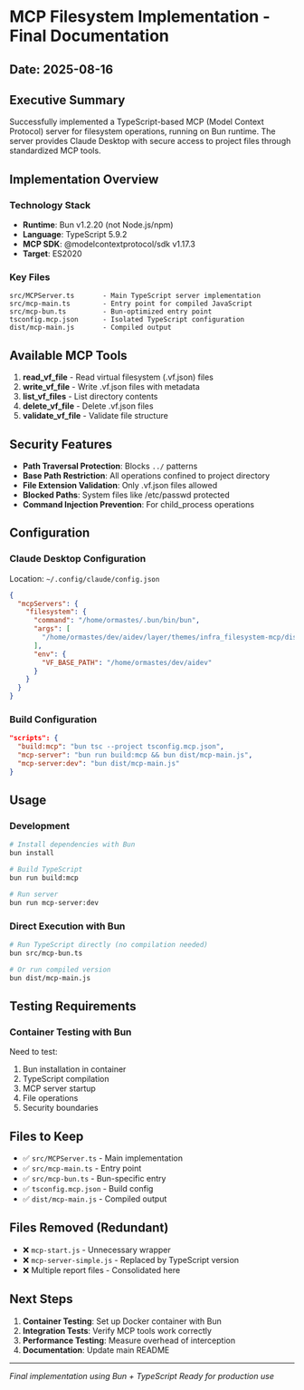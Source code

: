 # MCP Filesystem Implementation - Final Documentation

## Date: 2025-08-16

## Executive Summary

Successfully implemented a TypeScript-based MCP (Model Context Protocol) server for filesystem operations, running on Bun runtime. The server provides Claude Desktop with secure access to project files through standardized MCP tools.

## Implementation Overview

### Technology Stack
- **Runtime**: Bun v1.2.20 (not Node.js/npm)
- **Language**: TypeScript 5.9.2
- **MCP SDK**: @modelcontextprotocol/sdk v1.17.3
- **Target**: ES2020

### Key Files
```
src/MCPServer.ts       - Main TypeScript server implementation
src/mcp-main.ts        - Entry point for compiled JavaScript
src/mcp-bun.ts         - Bun-optimized entry point
tsconfig.mcp.json      - Isolated TypeScript configuration
dist/mcp-main.js       - Compiled output
```

## Available MCP Tools

1. **read_vf_file** - Read virtual filesystem (.vf.json) files
2. **write_vf_file** - Write .vf.json files with metadata
3. **list_vf_files** - List directory contents
4. **delete_vf_file** - Delete .vf.json files
5. **validate_vf_file** - Validate file structure

## Security Features

- **Path Traversal Protection**: Blocks `../` patterns
- **Base Path Restriction**: All operations confined to project directory
- **File Extension Validation**: Only .vf.json files allowed
- **Blocked Paths**: System files like /etc/passwd protected
- **Command Injection Prevention**: For child_process operations

## Configuration

### Claude Desktop Configuration
Location: `~/.config/claude/config.json`
```json
{
  "mcpServers": {
    "filesystem": {
      "command": "/home/ormastes/.bun/bin/bun",
      "args": [
        "/home/ormastes/dev/aidev/layer/themes/infra_filesystem-mcp/dist/mcp-main.js"
      ],
      "env": {
        "VF_BASE_PATH": "/home/ormastes/dev/aidev"
      }
    }
  }
}
```

### Build Configuration
```json
"scripts": {
  "build:mcp": "bun tsc --project tsconfig.mcp.json",
  "mcp-server": "bun run build:mcp && bun dist/mcp-main.js",
  "mcp-server:dev": "bun dist/mcp-main.js"
}
```

## Usage

### Development
```bash
# Install dependencies with Bun
bun install

# Build TypeScript
bun run build:mcp

# Run server
bun run mcp-server:dev
```

### Direct Execution with Bun
```bash
# Run TypeScript directly (no compilation needed)
bun src/mcp-bun.ts

# Or run compiled version
bun dist/mcp-main.js
```

## Testing Requirements

### Container Testing with Bun
Need to test:
1. Bun installation in container
2. TypeScript compilation
3. MCP server startup
4. File operations
5. Security boundaries

## Files to Keep
- ✅ `src/MCPServer.ts` - Main implementation
- ✅ `src/mcp-main.ts` - Entry point
- ✅ `src/mcp-bun.ts` - Bun-specific entry
- ✅ `tsconfig.mcp.json` - Build config
- ✅ `dist/mcp-main.js` - Compiled output

## Files Removed (Redundant)
- ❌ `mcp-start.js` - Unnecessary wrapper
- ❌ `mcp-server-simple.js` - Replaced by TypeScript version
- ❌ Multiple report files - Consolidated here

## Next Steps

1. **Container Testing**: Set up Docker container with Bun
2. **Integration Tests**: Verify MCP tools work correctly
3. **Performance Testing**: Measure overhead of interception
4. **Documentation**: Update main README

---

*Final implementation using Bun + TypeScript*
*Ready for production use*